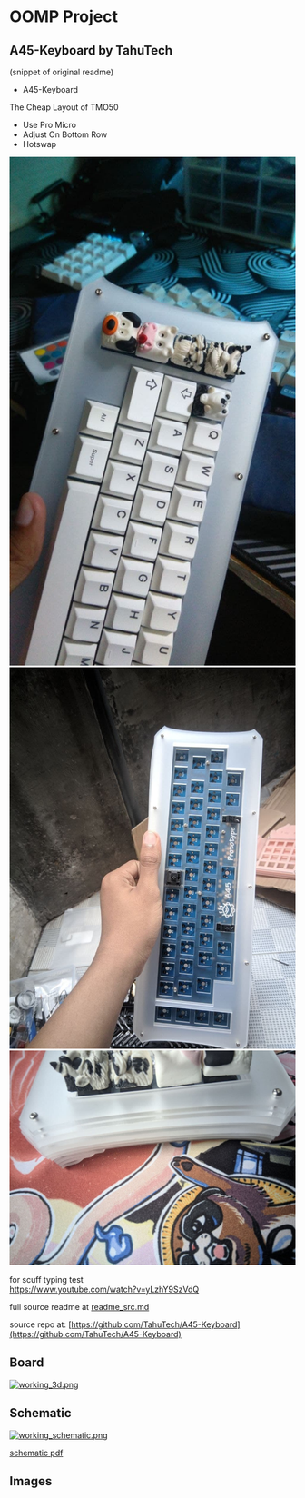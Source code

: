 # OOMP Project  
## A45-Keyboard  by TahuTech  
  
(snippet of original readme)  
  
- A45-Keyboard  
  
The Cheap Layout of TMO50  
  
- Use Pro Micro  
- Adjust On Bottom Row  
- Hotswap  
  
![a45](https://github.com/TahuTech/A45-Keyboard/blob/main/img/A45(1).jpg)  
![a451](https://github.com/TahuTech/A45-Keyboard/blob/main/img/A45(2).jpg)  
![a452](https://github.com/TahuTech/A45-Keyboard/blob/main/img/A45(3).jpg)  
  
  
for scuff typing test  
https://www.youtube.com/watch?v=yLzhY9SzVdQ  
  
  full source readme at [readme_src.md](readme_src.md)  
  
source repo at: [https://github.com/TahuTech/A45-Keyboard](https://github.com/TahuTech/A45-Keyboard)  
## Board  
  
[![working_3d.png](working_3d_600.png)](working_3d.png)  
## Schematic  
  
[![working_schematic.png](working_schematic_600.png)](working_schematic.png)  
  
[schematic pdf](working_schematic.pdf)  
## Images  
